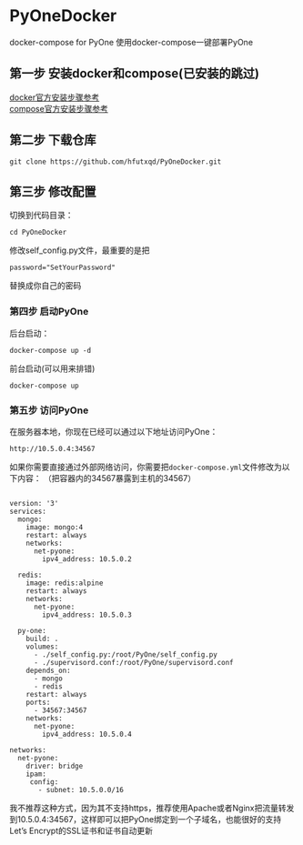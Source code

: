 # PyOneDocker
docker-compose for PyOne
使用docker-compose一键部署PyOne

## 第一步 安装docker和compose(已安装的跳过)

[docker官方安装步骤参考](https://docs.docker.com/install/)     
[compose官方安装步骤参考](https://docs.docker.com/compose/install/)     

## 第二步 下载仓库

```
git clone https://github.com/hfutxqd/PyOneDocker.git
```
## 第三步 修改配置
切换到代码目录：
```
cd PyOneDocker
```
修改self_config.py文件，最重要的是把
```
password="SetYourPassword"
```
替换成你自己的密码

### 第四步 启动PyOne
后台启动：
```
docker-compose up -d
```
前台启动(可以用来排错)
```
docker-compose up
```

### 第五步 访问PyOne
在服务器本地，你现在已经可以通过以下地址访问PyOne：
```
http://10.5.0.4:34567
```
如果你需要直接通过外部网络访问，你需要把`docker-compose.yml`文件修改为以下内容：
（把容器内的34567暴露到主机的34567）

```

version: '3'
services:
  mongo:
    image: mongo:4
    restart: always
    networks:
      net-pyone:
        ipv4_address: 10.5.0.2

  redis:
    image: redis:alpine
    restart: always
    networks:
      net-pyone:
        ipv4_address: 10.5.0.3

  py-one:
    build: .
    volumes: 
      - ./self_config.py:/root/PyOne/self_config.py
      - ./supervisord.conf:/root/PyOne/supervisord.conf
    depends_on:
      - mongo
      - redis
    restart: always
    ports:
      - 34567:34567
    networks:
      net-pyone:
        ipv4_address: 10.5.0.4
    
networks:
  net-pyone:
    driver: bridge
    ipam:
     config:
       - subnet: 10.5.0.0/16
```

我不推荐这种方式，因为其不支持https，推荐使用Apache或者Nginx把流量转发到10.5.0.4:34567，这样即可以把PyOne绑定到一个子域名，也能很好的支持Let’s Encrypt的SSL证书和证书自动更新
